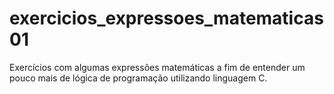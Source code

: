 # exercicios_expressoes_matematicas01
Exercícios com algumas expressões matemáticas a fim de entender um pouco mais de lógica de programação utilizando linguagem C.

